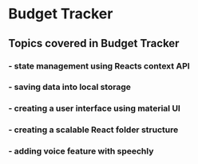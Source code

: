# Budget Tracker

## Topics covered in Budget Tracker
### - state management using Reacts context API
### - saving data into local storage
### - creating a user interface using material UI
### - creating a scalable React folder structure
### - adding voice feature with speechly


